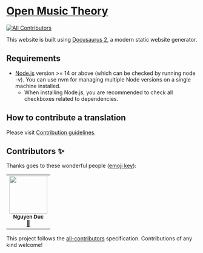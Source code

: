 # [Open Music Theory](https://open-musictheory.github.io/)
<!-- ALL-CONTRIBUTORS-BADGE:START - Do not remove or modify this section -->
[![All Contributors](https://img.shields.io/badge/all_contributors-1-orange.svg?style=flat-square)](#contributors-)
<!-- ALL-CONTRIBUTORS-BADGE:END -->

This website is built using [Docusaurus 2](https://docusaurus.io/), a modern static website generator.

## Requirements

- [Node.js](https://nodejs.org/en/download/) version >= 14 or above (which can be checked by running node -v). You can use nvm for managing multiple Node versions on a single machine installed.
  - When installing Node.js, you are recommended to check all checkboxes related to dependencies.

## How to contribute a translation

Please visit [Contribution guidelines](https://open-musictheory.github.io/blog/2022/03/06/contribution-guidelines).

## Contributors ✨

Thanks goes to these wonderful people ([emoji key](https://allcontributors.org/docs/en/emoji-key)):

<!-- ALL-CONTRIBUTORS-LIST:START - Do not remove or modify this section -->
<!-- prettier-ignore-start -->
<!-- markdownlint-disable -->
<table>
  <tr>
    <td align="center"><a href="https://www.linkedin.com/in/ducnguyen948/"><img src="https://avatars.githubusercontent.com/u/47471616?v=4?s=100" width="100px;" alt=""/><br /><sub><b>Nguyen Duc</b></sub></a><br /><a href="#maintenance-ducnguyen96" title="Maintenance">🚧</a></td>
  </tr>
</table>

<!-- markdownlint-restore -->
<!-- prettier-ignore-end -->

<!-- ALL-CONTRIBUTORS-LIST:END -->

This project follows the [all-contributors](https://github.com/all-contributors/all-contributors) specification. Contributions of any kind welcome!